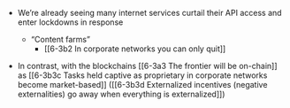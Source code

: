 - We’re already seeing many internet services curtail their API access and enter lockdowns in response
	- “Content farms”
		- [[6-3b2 In corporate networks you can only quit]]

- In contrast, with the blockchains [[6-3a3 The frontier will be on-chain]] as [[6-3b3c Tasks held captive as proprietary in corporate networks become market-based]] ([[6-3b3d Externalized incentives (negative externalities) go away when everything is externalized]])
